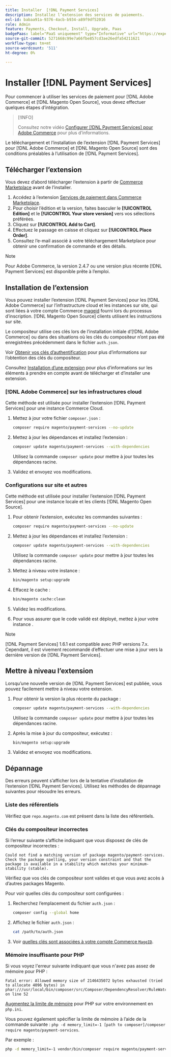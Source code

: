 ```yaml
---
title: Installer  [!DNL Payment Services]
description: Installez l’extension des services de paiements.
exl-id: babaa91a-9376-4acb-b934-a89f9df52016
role: Admin
feature: Payments, Checkout, Install, Upgrade, Paas
badgePaas: label="PaaS uniquement" type="Informative" url="https://experienceleague.adobe.com/fr/docs/commerce/user-guides/product-solutions" tooltip="S’applique uniquement aux projets Adobe Commerce on Cloud (infrastructure PaaS gérée par Adobe) et aux projets On-premise."
source-git-commit: 5271668c99e7a66fbe857cd3ae26edfa54211621
workflow-type: tm+mt
source-wordcount: '511'
ht-degree: 0%

---
```


# Installer [!DNL Payment Services]

Pour commencer à utiliser les services de paiement pour [!DNL Adobe Commerce] et [!DNL Magento Open Source], vous devez effectuer quelques étapes d’intégration.

>[!INFO]
>
> Consultez notre vidéo [Configurer [!DNL Payment Services] pour Adobe Commerce](https://experienceleague.adobe.com/fr/docs/commerce-learn/tutorials/admin/adobe-commerce-services/configure-adobe-payment-services) pour plus d’informations.

Le téléchargement et l’installation de l’extension [!DNL Payment Services] pour [!DNL Adobe Commerce] et [!DNL Magento Open Source] sont des conditions préalables à l’utilisation de [!DNL Payment Services].

## Télécharger l’extension

Vous devez d’abord télécharger l’extension à partir de [Commerce Marketplace](https://experienceleague.adobe.com/docs/commerce-admin/start/resources/commerce-marketplace.html?lang=fr) avant de l’installer.

1. Accédez à l’extension [ Services de paiement dans Commerce Marketplace](https://commercemarketplace.adobe.com/magento-payment-services.html).
1. Pour choisir l’édition et la version, faites basculer le **[!UICONTROL Edition]** et le **[!UICONTROL Your store version]** vers vos sélections préférées.
1. Cliquez sur **[!UICONTROL Add to Cart]**.
1. Effectuez le passage en caisse et cliquez sur **[!UICONTROL Place Order]**.
1. Consultez l’e-mail associé à votre téléchargement Marketplace pour obtenir une confirmation de commande et des détails.

>[!NOTE]
>
> Pour Adobe Commerce, la version 2.4.7 ou une version plus récente [!DNL Payment Services] est disponible prête à l’emploi.

## Installation de l’extension

Vous pouvez installer l’extension [!DNL Payment Services] pour les [!DNL Adobe Commerce] sur l’infrastructure cloud et les instances sur site, qui sont liées à votre compte Commerce [mageid](https://developer.adobe.com/commerce/marketplace/guides/sellers/profile-information/#access-keys) fourni lors du processus d’inscription.
[!DNL Magento Open Source] clients utilisent les instructions sur site.

Le compositeur utilise ces clés lors de l’installation initiale d’[!DNL Adobe Commerce] ou dans des situations où les clés du compositeur n’ont pas été enregistrées précédemment dans le fichier `auth.json`.

Voir [Obtenir vos clés d’authentification](https://experienceleague.adobe.com/fr/docs/commerce-operations/installation-guide/prerequisites/authentication-keys) pour plus d’informations sur l’obtention des clés du compositeur.

Consultez [Installation d’une extension](https://experienceleague.adobe.com/fr/docs/commerce-operations/installation-guide/tutorials/extensions) pour plus d’informations sur les éléments à prendre en compte avant de télécharger et d’installer une extension.

### [!DNL Adobe Commerce] sur les infrastructures cloud

Cette méthode est utilisée pour installer l’extension [!DNL Payment Services] pour une instance Commerce Cloud.

1. Mettez à jour votre fichier `composer.json` :

   ```bash
   composer require magento/payment-services --no-update
   ```

1. Mettez à jour les dépendances et installez l’extension :

   ```bash
   composer update magento/payment-services --with-dependencies
   ```

   Utilisez la commande `composer update` pour mettre à jour toutes les dépendances racine.

1. Validez et envoyez vos modifications.

### Configurations sur site et autres

Cette méthode est utilisée pour installer l’extension [!DNL Payment Services] pour une instance locale et les clients [!DNL Magento Open Source].

1. Pour obtenir l’extension, exécutez les commandes suivantes :

   ```bash
   composer require magento/payment-services --no-update
   ```

1. Mettez à jour les dépendances et installez l’extension :

   ```bash
   composer update magento/payment-services --with-dependencies
   ```

   Utilisez la commande `composer update` pour mettre à jour toutes les dépendances racine.

1. Mettez à niveau votre instance :

   ```bash
   bin/magento setup:upgrade
   ```

1. Effacez le cache :

   ```bash
   bin/magento cache:clean
   ```

1. Validez les modifications.
1. Pour vous assurer que le code validé est déployé, mettez à jour votre instance .

>[!NOTE]
>
> [!DNL Payment Services] 1.6.1 est compatible avec PHP versions 7.x. Cependant, il est vivement recommandé d’effectuer une mise à jour vers la dernière version de [!DNL Payment Services].

## Mettre à niveau l’extension

Lorsqu’une nouvelle version de [!DNL Payment Services] est publiée, vous pouvez facilement mettre à niveau votre extension.

1. Pour obtenir la version la plus récente du package :

   ```bash
   composer update magento/payment-services --with-dependencies
   ```

   Utilisez la commande `composer update` pour mettre à jour toutes les dépendances racine.

1. Après la mise à jour du compositeur, exécutez :

   ```bash
   bin/magento setup:upgrade
   ```

1. Validez et envoyez vos modifications.

## Dépannage

Des erreurs peuvent s’afficher lors de la tentative d’installation de l’extension [!DNL Payment Services]. Utilisez les méthodes de dépannage suivantes pour résoudre les erreurs.

### Liste des référentiels

Vérifiez que `repo.magento.com` est présent dans la liste des référentiels.

### Clés du compositeur incorrectes

Si l’erreur suivante s’affiche indiquant que vous disposez de clés de compositeur incorrectes :

```
Could not find a matching version of package magento/payment-services. Check the package spelling, your version constraint and that the package is available in a stability which matches your minimum-stability (stable).
```

Vérifiez que vos clés de compositeur sont valides et que vous avez accès à d’autres packages Magento.

Pour voir quelles clés du compositeur sont configurées :

1. Recherchez l’emplacement du fichier `auth.json` :

   ```bash
   composer config --global home
   ```

1. Affichez le fichier `auth.json` :

   ```bash
   cat /path/to/auth.json
   ```

1. Voir [quelles clés sont associées à votre compte Commerce `MageID`](https://experienceleague.adobe.com/fr/docs/commerce-operations/installation-guide/prerequisites/authentication-keys).

### Mémoire insuffisante pour PHP

Si vous voyez l&#39;erreur suivante indiquant que vous n&#39;avez pas assez de mémoire pour PHP :

```
Fatal error: Allowed memory size of 2146435072 bytes exhausted (tried to allocate 4096 bytes) in phar:///usr/local/bin/composer/src/Composer/DependencyResolver/RuleWatchGraph.php on line 52
```

[Augmentez la limite de mémoire](https://experienceleague.adobe.com/fr/docs/commerce-cloud-service/user-guide/configure/app/php-settings#increase-php-memory-limit) pour PHP sur votre environnement en `php.ini`.

Vous pouvez également spécifier la limite de mémoire à l’aide de la commande suivante : `php -d memory_limit=-1 [path to composer]/composer require magento/payment-services`.

Par exemple :

```bash
php -d memory_limit=-1 vendor/bin/composer require magento/payment-services
```
